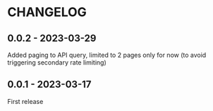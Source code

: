 # CHANGELOG

## 0.0.2 - 2023-03-29

Added paging to API query, limited to 2 pages only for now (to avoid triggering secondary rate limiting)

## 0.0.1 - 2023-03-17

First release
